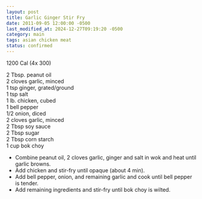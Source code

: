 ```yaml
---
layout: post
title: Garlic Ginger Stir Fry
date: 2011-09-05 12:00:00 -0500
last_modified_at: 2024-12-27T09:19:20 -0500
category: main
tags: asian chicken meat
status: confirmed
---
```

1200 Cal (4x 300)
  
2 Tbsp. peanut oil  
2 cloves garlic, minced  
1 tsp ginger, grated/ground  
1 tsp salt  
1 lb. chicken, cubed  
1 bell pepper  
1/2 onion, diced  
2 cloves garlic, minced  
2 Tbsp soy sauce  
2 Tbsp sugar  
2 Tbsp corn starch  
1 cup bok choy  

* Combine peanut oil, 2 cloves garlic, ginger and salt in wok and heat until garlic browns.
* Add chicken and stir-fry until opaque (about 4 min).
* Add bell pepper, onion, and remaining garlic and cook until bell pepper is tender.
* Add remaining ingredients and stir-fry until bok choy is wilted.
